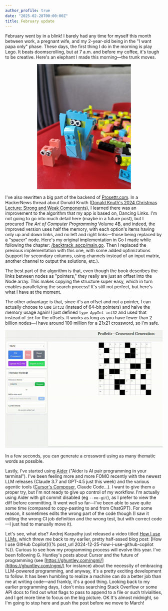 ```yaml
---
author_profile: true
date: "2025-02-28T00:00:00Z"
title: February update
---
```


February went by in a blink! I barely had any time for myself this month between work, a pregnant wife, and my 2-year-old being in the "I want papa only" phase. These days, the first thing I do in the morning is play Lego. It beats doomscrolling, but at 7 a.m. and before my coffee, it's tough to be creative. Here's an elephant I made this morning—the trunk moves.

<div style="text-align: center;">
    <img src="/assets/images/lego_elephant.jpg" alt="An elephant in Lego" width="300">
</div>

I've also rewritten a big part of the backend of [Prosettr.com](https://prosettr.com). In a HackerNews thread about Donald Knuth ([Donald Knuth's 2024 Christmas Lecture: Strong and Weak Components](https://news.ycombinator.com/item?id=42970240)), I learned there was an improvement to the algorithm that my app is based on, Dancing Links. I'm not going to go into much detail here (maybe in a future post), but I procured *The Art of Computer Programming* Volume 4B, and indeed, the improved version uses half the memory, with each option's items having only up and down links, and no left and right links—those being replaced by a "spacer" node. Here's my original implementation in Go I made while following the chapter: [/backtrack_aocp/main.go](https://github.com/goverture/exact_cover/blob/master/examples/backtrack_aocp/main.go). Then I replaced the previous implementation with this one, with some added optimizations (support for secondary columns, using channels instead of an input matrix, another channel to output the solutions, etc.).

The best part of the algorithm is that, even though the book describes the links between nodes as "pointers," they really are just an offset into the Node array. This makes copying the structure super easy, which in turn enables parallelizing the search process! It's still not perfect, but here's what I have at the moment.

The other advantage is that, since it's an offset and not a pointer, I can actually choose to use `int32` (instead of 64-bit pointers) and halve the memory usage again! I just defined `type AppInt int32` and used that instead of `int` for the offsets. It works as long as you have fewer than 2 billion nodes—I have around 100 million for a 21x21 crossword, so I'm safe.

![Generating a crossword with thematic words](/assets/images/fruits.gif)

In a few seconds, you can generate a crossword using as many thematic words as possible.

Lastly, I've started using [Aider](https://aider.chat/) ("Aider is AI pair programming in your terminal"). I've been feeling more and more FOMO recently with the newest LLM releases (Claude 3.7 and GPT-4.5 just this week) and the various agentic tools ([Cursor's Composer](https://docs.cursor.com/composer), Claude Code...). I want to give them a proper try, but I'm not ready to give up control of my workflow. I'm actually using Aider with git commit disabled (eg `--no-git`), as I prefer to view the diff before committing. It went well so far—I've been able to save quite some time (compared to copy-pasting to and from ChatGPT). For some reason, it sometimes edits the wrong part of the code though (I saw it editing the wrong CI job definition and the wrong test, but with correct code—I just had to manually move it).

Let's see, what else? Andrej Karpathy just released a video titled [How I use LLMs](https://www.youtube.com/watch?v=EWvNQjAaOHw), which threw me back to my earlier, pretty half-assed blog post: [How I use GitHub Copilot]({% post_url 2024-12-25-how-i-use-github-copilot %}). Curious to see how my programming process will evolve this year. I've been following G. Huntley's posts about Cursor and the future of programming (see [https://ghuntley.com/ngmi/](https://ghuntley.com/ngmi/) for instance) about the necessity of embracing LLM-powered programming, and anyway, it's a pretty exciting development to follow. It has been humbling to realize a machine can do a better job than me at writing code—and frankly, it's a good thing. Looking back to my earlier programming days, I don't miss searching Stack Overflow or some API docs to find out what flags to pass to append to a file or such trivialities, and I get more time to focus on the big picture. OK It's almost midnight, so I'm going to stop here and push the post before we move to March!